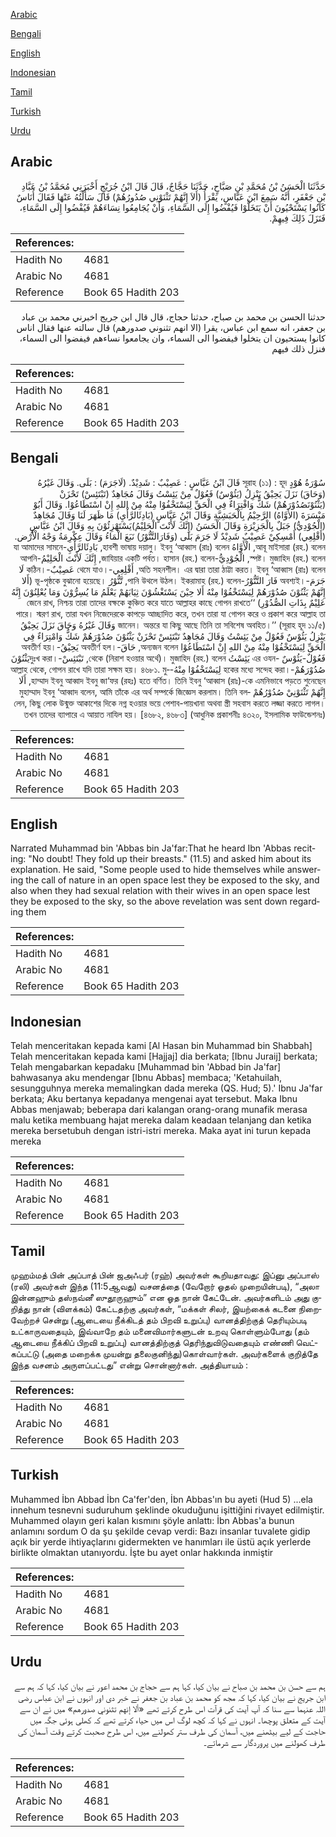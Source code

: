 [Arabic](#arabic)

[Bengali](#bengali)

[English](#english)

[Indonesian](#indonesian)

[Tamil](#tamil)

[Turkish](#turkish)

[Urdu](#urdu)

## Arabic


<div dir="rtl" lang="ar" style={{fontSize:'larger',backgroundColor:'#f8f9fa',padding:20}}>
حَدَّثَنَا الْحَسَنُ بْنُ مُحَمَّدِ بْنِ صَبَّاحٍ، حَدَّثَنَا حَجَّاجٌ، قَالَ قَالَ ابْنُ جُرَيْجٍ أَخْبَرَنِي مُحَمَّدُ بْنُ عَبَّادِ بْنِ جَعْفَرٍ، أَنَّهُ سَمِعَ ابْنَ عَبَّاسٍ، يَقْرَأُ ‏(‏أَلاَ إِنَّهُمْ تَثْنَوْنِي صُدُورُهُمْ‏)‏ قَالَ سَأَلْتُهُ عَنْهَا فَقَالَ أُنَاسٌ كَانُوا يَسْتَحْيُونَ أَنْ يَتَخَلَّوْا فَيُفْضُوا إِلَى السَّمَاءِ، وَأَنْ يُجَامِعُوا نِسَاءَهُمْ فَيُفْضُوا إِلَى السَّمَاءِ، فَنَزَلَ ذَلِكَ فِيهِمْ‏.‏
</div>
<div style={{backgroundColor:'#f8f9fa',padding:20, marginBottom: 10}}><table> <thead> <tr> <th>References:</th> <th></th> </tr> </thead> <tbody><tr><td>Hadith No</td><td>4681</td></tr><tr><td>Arabic No</td><td>4681</td></tr><tr><td>Reference</td><td>Book 65 Hadith 203</td></tr></tbody></table></div>


<div dir="rtl" lang="ar" style={{fontSize:'larger',backgroundColor:'#f8f9fa',padding:20}}>
حدثنا الحسن بن محمد بن صباح، حدثنا حجاج، قال قال ابن جريج اخبرني محمد بن عباد بن جعفر، انه سمع ابن عباس، يقرا (الا انهم تثنوني صدورهم) قال سالته عنها فقال اناس كانوا يستحيون ان يتخلوا فيفضوا الى السماء، وان يجامعوا نساءهم فيفضوا الى السماء، فنزل ذلك فيهم
</div>
<div style={{backgroundColor:'#f8f9fa',padding:20, marginBottom: 10}}><table> <thead> <tr> <th>References:</th> <th></th> </tr> </thead> <tbody><tr><td>Hadith No</td><td>4681</td></tr><tr><td>Arabic No</td><td>4681</td></tr><tr><td>Reference</td><td>Book 65 Hadith 203</td></tr></tbody></table></div>

## Bengali


<div dir="rtl" lang="bn" style={{fontSize:'larger',backgroundColor:'#f8f9fa',padding:20}}>
سُوْرَةُ هُوْدٍ সূরাহ (১১) : হূদ قَالَ ابْنُ عَبَّاسٍ : عَصِيْبٌ : شَدِيْدٌ. (لَاجَرَمَ) : بَلَى. وَقَالَ غَيْرُهُ (وَحَاقَ) نَزَلَ يَحِيْقُ يَنْزِلُ (يَئُوْسٌ) فَعُوْلٌ مِنْ يَئِسْتُ وَقَالَ مُجَاهِدٌ (تَبْتَئِسْ) تَحْزَنْ (يَثْنُوْنَصُدُوْرَهُمْ) شَكٌّ وَافْتِرَاءٌ فِي الْحَقِّ لِيَسْتَخْفُوْا مِنْهُ مِنْ اللهِ إِنْ اسْتَطَاعُوْا. وَقَالَ أَبُوْ مَيْسَرَةَ (الأَوَّاهُ) الرَّحِيْمُ بِالْحَبَشِيَّةِ وَقَالَ ابْنُ عَبَّاسٍ (بَادِئَالرَّأْيِ) مَا ظَهَرَ لَنَا وَقَالَ مُجَاهِدٌ (الْجُوْدِيُّ) جَبَلٌ بِالْجَزِيْرَةِ وَقَالَ الْحَسَنُ (إِنَّكَ لَأَنْتَ الْحَلِيْمُ)يَسْتَهْزِئُوْنَ بِهِ وَقَالَ ابْنُ عَبَّاسٍ (أَقْلِعِي) أَمْسِكِيْ عَصِيْبٌ شَدِيْدٌ لَا جَرَمَ بَلَى (وَفَارَالتَّنُّوْرُ) نَبَعَ الْمَاءُ وَقَالَ عِكْرِمَةُ وَجْهُ الْأَرْض. আবূ মাইসারা (রহ.) বলেন, الْأَوَّاهُ হাবশী ভাষায় দয়ালু। ইবনু ‘আব্বাস (রাঃ) বলেন, بَادِئَالرَّأْيِ-যা আমাদের সামনে স্পষ্ট। মুজাহিদ (রহ.) বলেন, الْجُوْدِيُّ-জাযিয়ার একটি পর্বত। হাসান (রহ.) বলেন, إِنَّكَ لَأَنْتَ الْحَلِيْمُ-আপনি অতি সহনশীল। এর দ্বারা তারা ঠাট্টা করত। ইবনু ‘আব্বাস (রাঃ) বলেন, أَقْلِعِي-থেমে যাও। عَصِيْبٌ-কঠিন। لَا جَرَمَ-অবশ্যই। فَارَ التَّنُّوْرُ-পানি উথলে উঠল। ইকরামাহ (রহ.) বলেন, تَّنُّوْرُ ভূ-পৃষ্ঠকে বুঝানো হয়েছে। (أَلا إِنَّهُمْ يَثْنُوْنَ صُدُوْرَهُمْ لِيَسْتَخْفُوْا مِنْهُ أَلا حِيْنَ يَسْتَغْشُوْنَ ثِيَابَهُمْ يَعْلَمُ مَا يُسِرُّوْنَ وَمَا يُعْلِنُوْنَ إِنَّهُ عَلِيْمٌ بِذَاتِ الصُّدُوْرِ) ‘‘জেনে রাখ, নিশ্চয় তারা তাদের বক্ষকে কুঞ্চিত করে যাতে আল্লাহর কাছে গোপন রাখতে পারে। স্মরণ রাখ, তারা যখন নিজেদেরকে কাপড়ে আচ্ছাদিত করে, তখন তারা যা গোপন করে ও প্রকাশ করে আল্লাহ তা জানেন। অন্তরে যা কিছু আছে তিনি তা সবিশেষ অবহিত।’’ (সূরাহ হূদ ১১/৫) وَقَالَ غَيْرُهُ وَحَاقَ نَزَلَ يَحِيْقُ يَنْزِلُ يَئُوْسٌ فَعُوْلٌ مِنْ يَئِسْتُ وَقَالَ مُجَاهِدٌ تَبْتَئِسْ تَحْزَنْ يَثْنُوْنَ صُدُوْرَهُمْ شَكٌّ وَامْتِرَاءٌ فِي الْحَقِّ لِيَسْتَخْفُوْا مِنْهُ مِنْ اللهِ إِنْ اسْتَطَاعُوْا অন্যজন বলেন, حَاقَ-অবতীর্ণ হল। يَحِيْقُ-অবতীর্ণ হয়। فَعُوْلٌ-يَئُوْسٌ -এর ওযন يَئِسْتُ থেকে (নিরাশ হওয়ার অর্থে)। মুজাহিদ (রহ.) বলেন, تَبْتَئِسْ-দুঃখ করা।يَثْنُوْنَ صُدُوْرَهُمْ-হকের মধ্যে সন্দেহ করা। لِيَسْتَخْفُوْا مِنْهُ-আল্লাহ থেকে, গোপন রাখে যদি তারা সক্ষম হয়। ৪৬৮১. মুহাম্মাদ ইবনু আব্বাদ ইবনু জা‘ফর (রহঃ) হতে বর্ণিত। তিনি ইবনু ‘আব্বাস (রাঃ)-কে এমনিভাবে পড়তে শুনেছেন, أَلَا إِنَّهُمْ تَثْنَوْنِيْ صُدُوْرُهُمْ মুহাম্মাদ ইবনু ‘আব্বাদ বলেন, আমি তাঁকে এর অর্থ সম্পর্কে জিজ্ঞেস করলাম। তিনি বললেন, কিছু লোক উন্মুক্ত আকাশের দিকে নগ্ন হওয়ার ভয়ে পেশাব-পায়খানা অথবা স্ত্রী সহবাস করতে লজ্জা করতে লাগল। তখন তাদের ব্যাপারে এ আয়াত নাযিল হয়। [৪৬৮২, ৪৬৮৩] (আধুনিক প্রকাশনীঃ ৪৩২০, ইসলামিক ফাউন্ডেশনঃ)
</div>
<div style={{backgroundColor:'#f8f9fa',padding:20, marginBottom: 10}}><table> <thead> <tr> <th>References:</th> <th></th> </tr> </thead> <tbody><tr><td>Hadith No</td><td>4681</td></tr><tr><td>Arabic No</td><td>4681</td></tr><tr><td>Reference</td><td>Book 65 Hadith 203</td></tr></tbody></table></div>

## English


<div dir="ltr" lang="en" style={{fontSize:'larger',backgroundColor:'#f8f9fa',padding:20}}>
Narrated Muhammad bin 'Abbas bin Ja'far:That he heard Ibn 'Abbas reciting: "No doubt! They fold up their breasts." (11.5) and asked him about its explanation. He said, "Some people used to hide themselves while answering the call of nature in an open space lest they be exposed to the sky, and also when they had sexual relation with their wives in an open space lest they be exposed to the sky, so the above revelation was sent down regarding them
</div>
<div style={{backgroundColor:'#f8f9fa',padding:20, marginBottom: 10}}><table> <thead> <tr> <th>References:</th> <th></th> </tr> </thead> <tbody><tr><td>Hadith No</td><td>4681</td></tr><tr><td>Arabic No</td><td>4681</td></tr><tr><td>Reference</td><td>Book 65 Hadith 203</td></tr></tbody></table></div>

## Indonesian


<div dir="ltr" lang="id" style={{fontSize:'larger',backgroundColor:'#f8f9fa',padding:20}}>
Telah menceritakan kepada kami [Al Hasan bin Muhammad bin Shabbah] Telah menceritakan kepada kami [Hajjaj] dia berkata; [Ibnu Juraij] berkata; Telah mengabarkan kepadaku [Muhammad bin 'Abbad bin Ja'far] bahwasanya aku mendengar [Ibnu Abbas] membaca; 'Ketahuilah, sesungguhnya mereka memalingkan dada mereka (QS. Hud; 5).' Ibnu Ja'far berkata; Aku bertanya kepadanya mengenai ayat tersebut. Maka Ibnu Abbas menjawab; beberapa dari kalangan orang-orang munafik merasa malu ketika membuang hajat mereka dalam keadaan telanjang dan ketika mereka bersetubuh dengan istri-istri mereka. Maka ayat ini turun kepada mereka
</div>
<div style={{backgroundColor:'#f8f9fa',padding:20, marginBottom: 10}}><table> <thead> <tr> <th>References:</th> <th></th> </tr> </thead> <tbody><tr><td>Hadith No</td><td>4681</td></tr><tr><td>Arabic No</td><td>4681</td></tr><tr><td>Reference</td><td>Book 65 Hadith 203</td></tr></tbody></table></div>

## Tamil


<div dir="ltr" lang="ta" style={{fontSize:'larger',backgroundColor:'#f8f9fa',padding:20}}>
முஹம்மத் பின் அப்பாத் பின் ஜஅஃபர் (ரஹ்) அவர்கள் கூறியதாவது: இப்னு அப்பாஸ் (ரலி) அவர்கள் இந்த (11:5ஆவது) வசனத்தை (வேறோர் ஓதல் முறையின்படி), “அலா இன்னஹும் தஸ்நவ்னீ ஸுதூருஹும்” என ஓத நான் கேட்டேன். அவர்களிடம் அது குறித்து நான் (விளக்கம்) கேட்டதற்கு அவர்கள், “மக்கள் சிலர், இயற்கைக் கடனை நிறைவேற்றச் சென்று (ஆடையை நீக்கிடத் தம் பிறவி உறுப்பு) வானத்திற்குத் தெரியும்படி உட்காருவதையும், இவ்வாறே தம் மனைவிமார்களுடன் உறவு கொள்ளும்போது (தம் ஆடையை நீக்கிப் பிறவி உறுப்பு) வானத்திற்குத் தெரிந்துவிடுவதையும் எண்ணி வெட்கப்பட்டு (அதை மறைக்க முயன்று தலைகுனிந்து)கொள்வார்கள். அவர்களைக் குறித்தே இந்த வசனம் அருளப்பட்டது” என்று சொன்னார்கள். அத்தியாயம் :
</div>
<div style={{backgroundColor:'#f8f9fa',padding:20, marginBottom: 10}}><table> <thead> <tr> <th>References:</th> <th></th> </tr> </thead> <tbody><tr><td>Hadith No</td><td>4681</td></tr><tr><td>Arabic No</td><td>4681</td></tr><tr><td>Reference</td><td>Book 65 Hadith 203</td></tr></tbody></table></div>

## Turkish


<div dir="ltr" lang="tr" style={{fontSize:'larger',backgroundColor:'#f8f9fa',padding:20}}>
Muhammed İbn Abbad İbn Ca'fer'den, İbn Abbas'ın bu ayeti (Hud 5) ...ela innehum tesnevni suduruhum şeklinde okuduğunu işittiğini rivayet edilmiştir. Muhammed olayın geri kalan kısmını şöyle anlattı: İbn Abbas'a bunun anlamını sordum O da şu şekilde cevap verdi: Bazı insanlar tuvalete gidip açık bir yerde ihtiyaçlarını gidermekten ve hanımları ile üstü açık yerlerde birlikte olmaktan utanıyordu. İşte bu ayet onlar hakkında inmiştir
</div>
<div style={{backgroundColor:'#f8f9fa',padding:20, marginBottom: 10}}><table> <thead> <tr> <th>References:</th> <th></th> </tr> </thead> <tbody><tr><td>Hadith No</td><td>4681</td></tr><tr><td>Arabic No</td><td>4681</td></tr><tr><td>Reference</td><td>Book 65 Hadith 203</td></tr></tbody></table></div>

## Urdu


<div dir="rtl" lang="ur" style={{fontSize:'larger',backgroundColor:'#f8f9fa',padding:20}}>
ہم سے حسن بن محمد بن صباح نے بیان کیا، کہا ہم سے حجاج بن محمد اعور نے بیان کیا، کہا کہ ہم سے ابن جریج نے بیان کیا، کہا کہ مجھ کو محمد بن عباد بن جعفر نے خبر دی اور انہوں نے ابن عباس رضی اللہ عنہما سے سنا کہ آپ آیت کی قرآت اس طرح کرتے تھے «ألا إنهم تثنوني صدورهم‏» میں نے ان سے آیت کے متعلق پوچھا۔ انہوں نے کہا کہ کچھ لوگ اس میں حیاء کرتے تھے کہ کھلی ہوئی جگہ میں حاجت کے لیے بیٹھنے میں، آسمان کی طرف ستر کھولنے میں، اس طرح صحبت کرتے وقت آسمان کی طرف کھولنے میں پروردگار سے شرماتے۔
</div>
<div style={{backgroundColor:'#f8f9fa',padding:20, marginBottom: 10}}><table> <thead> <tr> <th>References:</th> <th></th> </tr> </thead> <tbody><tr><td>Hadith No</td><td>4681</td></tr><tr><td>Arabic No</td><td>4681</td></tr><tr><td>Reference</td><td>Book 65 Hadith 203</td></tr></tbody></table></div>